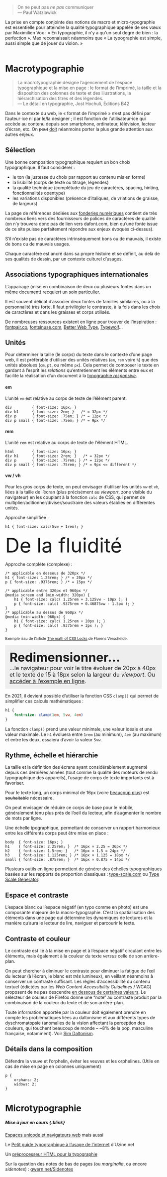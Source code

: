 > On ne peut pas *ne pas* communiquer    
— Paul Watzlawick

La prise en compte conjointe des notions de macro et micro-typographie est essentielle pour atteindre la qualité typographique appelée de ses vœux par Maximilien Vox : « En typographie, il n'y a qu'un seul degré de bien : la perfection ». Max reconnaissait néanmoins que « La typographie est simple, aussi simple que de jouer du violon. »
<br><br>

# Macrotypographie


> La macrotypographie désigne l’agencement de l’espace typographique et la mise en page : le format de l’imprimé, la taille et la disposition des colonnes de texte et des illustrations, la hiérarchisation des titres et des légendes.  
— Le détail en typographie, Jost Hochuli, Éditions B42

Dans le contexte du web, le « format de l’imprimé » n’est pas défini par l’auteur⋅ice ni par le/la designer ; il est fonction de l’utilisateur⋅ice qui accède au contenu depuis son smartphone, ordinateur, télévision, lecteur d’écran, etc. On <del>peut</del> <ins>doit</ins> néanmoins porter la plus grande attention aux autres enjeux.   


## Sélection

Une bonne composition typographique requiert un bon choix typographique.
Il faut considérer :
* le ton (la justesse du choix par rapport au contenu mis en forme)
* la lisibilité (corps de texte ou titrage, légendes)
* la qualité technique (complétude du jeu de caractères, spacing, hinting, fonctionnalités opentype)
* les variations disponibles (présence d’italiques, de vriations de graisse, de largeurs)

La page de références dédiées aux [fonderies numériques](../../../references/typo/) contient de très nombreux liens vers des fournisseurs de polices de caractères de qualité (on n’y trouvera donc pas de lien vers dafont.com, bien qu’une fonte issue de ce site puisse parfaitement répondre aux enjeux évoqués ci-dessus).

S’il n’existe pas de caractères intrinsèquement bons ou de mauvais, il existe de bons ou de mauvais usages.

Chaque caractère est ancré dans sa propre histoire et se définit, au delà de ses qualités de dessin, par un contexte culturel d’usages.  

## Associations typographiques internationales

L’appairage (mise en combinaison de deux ou plusieurs fontes dans un même document) recquiert un soin particulier. 

Il est souvent délicat d’associer deux fontes de familles similaires, ou à la personnalité très forte. Il faut privilégier le contraste, à la fois dans les choix de caractères et dans les graisses et corps utilisés.

De nombreuses ressources existent en ligne pour trouver de l’inspiration : [fontpair.co](https://fontpair.co/), [fontsinuse.com](https://fontsinuse.com/), [Better Web Type](https://betterwebtype.com/combining-fonts-guide), [Typewolf](https://www.typewolf.com/)…

## Unités

Pour déterminer la taille (le corps) du texte dans le contexte d’une page web, il est préférable d’utiliser des unités relatives (`em`, `rem` voire `%`) que des unités absolues (`cm`, `pt`, ou même `px`). Cela permet de composer le texte en gardant à l’esprit les *relations* qu’entretiennent les éléments entre eux et facilite la réalisation d’un document à la [typographie *responsive*](../../rwd/#typography). 

#### em
L’unité `em` est relative au corps de texte de l’élément parent.

```
div         { font-size: 16px; }
div h1      { font-size: 2em; }   /* = 32px */ 
div p       { font-size: .75em; } /* = 12px */ 
div p small { font-size: .75em; } /* = 9px */ 
```

#### rem
L’unité `rem` est relative au corps de texte de l’élément HTML.

```
html        { font-size: 16px; }
div h1      { font-size: 2rem; }   /* = 32px */ 
div p       { font-size: .75rem; } /* = 12px */ 
div p small { font-size: .75rem; } /* = 9px <= différent */ 
```

#### vw / vh
Pour les gros corps de texte, on peut envisager d’utiliser les unités `vw` et `vh`, liées à la taille de l’écran (plus précisément au *viewport*, zone visible du navigateur) en les couplant à la fonction `calc` de CSS, qui permet de multiplier/aditionner/diviser/soustraire des valeurs établies en différentes unités.

Approche simplifiée :

```
h1 { font-size: calc(5vw + 1rem); }
```

<style>
    .fluid{ font-size: calc(5vw + 1rem); margin:0 ; max-width:none}
</style>

<p class="fluid">De la fluidité</p>

Approche complète (complexe) :


```
/* applicable en dessous de 320px */
h1 { font-size: 1.25rem; } /* = 20px */
p { font-size: .9375rem; } /* = 15px */

/* applicable entre 320px et 960px */
@media screen and (min-width: 320px) {
    h1 { font-size: calc( 1.25rem + 3.125vw - 10px ); }
    p { font-size: calc( .9375rem + 0.46875vw - 1.5px ); }
}
/* applicable au dessus de 960px */
@media (min-width: 960px) {
    h1 { font-size: calc( 1.25rem + 20px ); }
    p { font-size: calc( .9375rem + 3px ); }
}
```
<small>Exemple issu de l’article [The math of CSS Locks](https://fvsch.com/css-locks) de Florens Verschelde.</small>

<style>
    .relative{ background:#eee; padding: 1em}
    .relative h1 { font-size: 1.25rem; margin:0; padding:0}
    .relative p { font-size: .9375rem; margin: 0}
@media screen and (min-width: 320px) {
    .relative h1 {
        font-size: calc( 1.25rem + 3.125vw - 10px );
    }
    .relative p {
        font-size: calc( .9375rem + 0.46875vw - 1.5px );
    }
}
@media (min-width: 960px) {
    .relative h1 {
        font-size: calc( 1.25rem + 20px );
    }
    .relative p {
        font-size: calc( .9375rem + 3px );
    }
}
</style>
<div class="relative" resizable>
<h1>Redimensionner…</h1>
<p>…le navigateur pour voir le titre évoluer de 20px à 40px et le texte de 15 à 18px selon la largeur du <i>viewport</i>. Ou <a href="https://fvsch.com/articles/css-locks/demo3.html">accéder à l’exemple en ligne</a>.</p>
</div>

En 2021, il devient possible d’utiliser la fonction CSS `clamp()` qui permet de simplifier ces calculs mathématiques : 

```css
h1 {
    font-size: clamp(1em, 5vw, 4em)
}
```

La fonction `clamp()` prend une valeur minimale, une valeur idéale et une valeur maximale. Le `h1` évoluera entre `1rem` (au minimum), `4em` (au maximum) et entre les deux, essaiera d’avoir la valeur `5vw`.

## Rythme, échelle et hiérarchie

La taille et la définition des écrans ayant considérablement augmenté depuis ces dernières années (tout comme la qualité des moteurs de rendu typographique des appareils), l’usage de corps de texte importants est à favoriser. 

Pour le texte long, un corps minimal de 16px (voire [beaucoup plus](https://fvsch.com/body-copy-sizes)) est ~~souhaitable~~ nécessaire.

On peut envisager de réduire ce corps de base pour le mobile, généralement tenu plus près de l’oeil du lecteur, afin d’augmenter le nombre de mots par ligne.

Une échelle tpographique, permettant de conserver un rapport harmonieux entre les différents corps peut être mise en place :

```
body  { font-size: 16px; }
h1    { font-size: 2.25rem; }  /* 16px × 2.25 = 36px */ 
h2    { font-size: 1.5rem; }   /* 16px × 1.5 = 24px */ 
h3    { font-size: 1.125rem; } /* 16px × 1.125 = 18px */ 
small { font-size: .875rem; }  /* 16px × 0.875 = 14px */ 
```

Plusieurs outils en ligne permettent de générer des échelles typographiques basées sur les rapports de proportion classiques : [type-scale.com](https://type-scale.com/) ou [Type Scale Generator](https://baseline.is/tools/type-scale-generator/).


## Espace et contraste

L’espace blanc ou l’espace négatif (en typo comme en photo) est une composante majeure de la macro-typographie. C’est la spatialisation des éléments dans une page qui détermine les dynamiques de lectures et la manière qu’aura le lecteur de lire, naviguer et parcourir le texte.

## Contraste et couleur

Le contraste est lié à la mise en page et à l’espace négatif circulant entre les éléments, mais également à la couleur du texte *versus* celle de son arrière-plan.

On peut chercher à diminuer le contraste pour diminuer la fatigue de l’œil du lecteur (à l’écran, le blanc est *très* lumineux), en veillant néanmoins à conserver un contraste suffisant. Les règles d’accessibilité du contenu textuel (édictées par les *Web Content Accessibility Guidelines* / WCAG) proposent de ne pas descendre [en dessous de certaines valeurs](https://developer.mozilla.org/fr/docs/Web/Accessibility/Understanding_WCAG/Perceivable/Contraste_de_la_couleur). Le sélecteur de couleur de Firefox donne une “note” au contraste produit par la combinaison de la couleur du texte et de son arrière-plan.

Toute information apportée par la couleur doit également prendre en compte les problématiques liées au daltonisme et aux différents types de dyschromatopsie (anomalies de la vision affectant la perception des couleurs, qui touchent beaucoup de monde – ~8% de la pop. masculine française, notamment). Voir [Sim Daltonism](https://michelf.ca/projects/sim-daltonism/).

## Détails dans la composition

Défendre la veuve et l’orphelin, éviter les veuves et les orphelines. (Utile en cas de mise en page en colonnes uniquement)

```
p {
    orphans: 2;
    widows: 2;
}
```



# Microtypographie


##### Mise à jour en cours {.blink}

[Espaces unicode et navigateurs web](https://fvsch.com/espaces-unicode/) mais aussi [](https://kirillbelyaev.com/s/)

Le [Petit guide typographique à l’usage de l’internet](http://www.uzine.net/article1802.html) d’Uzine.net

Un [préprocesseur HTML pour la typographie](https://typeset.lllllllllllllllll.com/)

Sur la question des notes de bas de pages (ou <i>marginalia</i>, ou encore <i>sidenotes</i>) : [gwern.net/Sidenotes](https://www.gwern.net/Sidenotes)